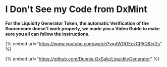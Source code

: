 # I Don't See my Code from DxMint

**For the Liquidity Generator Token, the automatic Verification of the Sourcecode doesn't work properly, we made you a Video Guide to make sure you all can follow the instructions.**

{% embed url="https://www.youtube.com/watch?v=dWDOEcvCPAQ&t=2s" %}

{% embed url="https://github.com/Dennis-DxSale/LiquidityGenerator" %}



